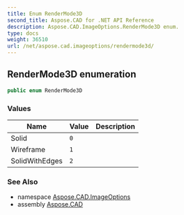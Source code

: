 ```yaml
---
title: Enum RenderMode3D
second_title: Aspose.CAD for .NET API Reference
description: Aspose.CAD.ImageOptions.RenderMode3D enum. 
type: docs
weight: 36510
url: /net/aspose.cad.imageoptions/rendermode3d/
---
```

## RenderMode3D enumeration

```csharp
public enum RenderMode3D
```

### Values

| Name | Value | Description |
| --- | --- | --- |
| Solid | `0` |  |
| Wireframe | `1` |  |
| SolidWithEdges | `2` |  |

### See Also

* namespace [Aspose.CAD.ImageOptions](../../aspose.cad.imageoptions/)
* assembly [Aspose.CAD](../../)


